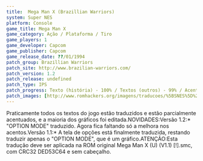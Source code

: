 ```yaml
---
title:  Mega Man X (Brazillian Warriors)
system: Super NES
platform: Console
game_title: Mega Man X
game_category: Ação / Plataforma / Tiro
game_players: 1
game_developer: Capcom
game_publisher: Capcom
game_release_date: ??/01/1994
patch_group: Brazillian Warriors
patch_site: http://www.brazilian-warriors.com/
patch_version: 1.2
patch_release: undefined
patch_type: IPS
patch_progress: Texto (história) - 100% / Textos (outros) - 99% / Acentos - 98% / Gráficos - 90% / Revisão
patch_images: [http://www.romhackers.org/imagens/traducoes/%5BSNES%5D%20Mega%20Man%20X%20-%20Brazillian%20Warriors%20-%201.png,http://www.romhackers.org/imagens/traducoes/%5BSNES%5D%20Mega%20Man%20X%20-%20Brazillian%20Warriors%20-%202.png,http://www.romhackers.org/imagens/traducoes/%5BSNES%5D%20Mega%20Man%20X%20-%20Brazillian%20Warriors%20-%203.png]
---
```

Praticamente todos os textos do jogo estão traduzidos e estão parcialmente acentuados, e a maioria dos gráficos foi editada.NOVIDADES:Versão 1.2:* "OPTION MODE" traduzido. Agora fica faltando só a melhora nos acentos.Versão 1.1:* A tela de opções está finalmente traduzida, restando traduzir apenas o "OPTION MODE", que é um gráfico.ATENÇÃO:Esta tradução deve ser aplicada na ROM original Mega Man X (U) (V1.1) [!].smc, com CRC32 DED53C64 e sem cabeçalho.